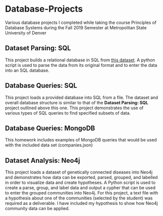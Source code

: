# Database-Projects
Various database projects I completed while taking the course Principles of Database Systems during the Fall 2019 Semester at Metropolitan State University of Denver

## Dataset Parsing: SQL
This project builds a relational database in SQL from [this dataset](https://data.cms.gov/Medicare/Inpatient-Prospective-Payment-System-IPPS-Provider/mjeb-it4m).
A python script is used to parse the data from its original format and to enter the data into an SQL database.

## Database Queries: SQL
This project loads a provided database into SQL from a file. The dataset and overall database structure is similar to that of the **Dataset Parsing: SQL** project outlined above this one.
This project demonstrates the use of various types of SQL queries to find specified subsets of data.

## Database Queries: MongoDB
This homework includes examples of MongoDB queries that would be used with the included data set (companies.json)

## Dataset Analysis: Neo4j
This project loads a dataset of genetically connected diseases into Neo4j and demonstrates how data can be exported, parsed, grouped, and labelled in order to visualize data and create hypotheses.
A Python script is used to create a parse, group, and label data and output a cypher that can be used to enter the grouped communities into Neo4j.
For this project, a text file with a hypothesis about one of the communities (selected by the student) was required as a deliverable. I have included my hypothesis to show how Neo4j community data can be applied.
